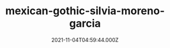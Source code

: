 ---
categories:
  - Anime & Manga
  - Books
  - Coding
  - Etc
  - Games
  
  - Movies & TV
  - Music
  - Pesonal
date: 2021-11-04T04:59:44.000Z
description: ''
draft: true
images: []
lead: ''
reddit: ''
series: ''
slug: mexican-gothic-silvia-moreno-garcia
tags: []
thumbnail: ''
title: mexican-gothic-silvia-moreno-garcia
toc: false
tweetId: ''

---
